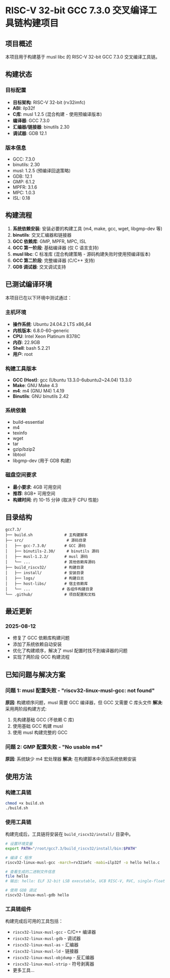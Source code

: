 # RISC-V 32-bit GCC 7.3.0 交叉编译工具链构建项目

## 项目概述

本项目用于构建基于 musl libc 的 RISC-V 32-bit GCC 7.3.0 交叉编译工具链。

## 构建状态

### 目标配置
- **目标架构**: RISC-V 32-bit (rv32imfc)
- **ABI**: ilp32f  
- **C库**: musl 1.2.5 (混合构建 - 使用预编译版本)
- **编译器**: GCC 7.3.0
- **汇编器/链接器**: binutils 2.30
- **调试器**: GDB 12.1

### 版本信息
- GCC: 7.3.0
- binutils: 2.30
- musl: 1.2.5 (预编译回退策略)
- GDB: 12.1
- GMP: 6.1.2
- MPFR: 3.1.6
- MPC: 1.0.3
- ISL: 0.18

## 构建流程

1. **系统依赖安装**: 安装必要的构建工具 (m4, make, gcc, wget, libgmp-dev 等)
2. **binutils**: 交叉汇编器和链接器
3. **GCC 依赖库**: GMP, MPFR, MPC, ISL
4. **GCC 第一阶段**: 基础编译器 (仅 C 语言支持)
5. **musl libc**: C 标准库 (混合构建策略 - 源码构建失败时使用预编译版本)
6. **GCC 第二阶段**: 完整编译器 (C/C++ 支持)
7. **GDB 调试器**: 交叉调试支持

## 已测试编译环境

本项目已在以下环境中测试通过：

### 主机环境
- **操作系统**: Ubuntu 24.04.2 LTS x86_64
- **内核版本**: 6.8.0-60-generic
- **CPU**: Intel Xeon Platinum 8378C
- **内存**: 22.9GB
- **Shell**: bash 5.2.21
- **用户**: root

### 构建工具版本
- **GCC (Host)**: gcc (Ubuntu 13.3.0-6ubuntu2~24.04) 13.3.0
- **Make**: GNU Make 4.3
- **m4**: m4 (GNU M4) 1.4.19
- **Binutils**: GNU binutils 2.42

### 系统依赖
- build-essential
- m4
- texinfo  
- wget
- tar
- gzip/bzip2
- libtool
- libgmp-dev (用于 GDB 构建)

### 磁盘空间要求
- **最小要求**: 4GB 可用空间
- **推荐**: 8GB+ 可用空间
- **构建时间**: 约 10-15 分钟 (取决于 CPU 性能)

## 目录结构

```
gcc7.3/
├── build.sh              # 主构建脚本
├── src/                   # 源码目录
│   ├── gcc-7.3.0/        # GCC 源码
│   ├── binutils-2.30/     # binutils 源码
│   ├── musl-1.2.2/       # musl 源码
│   └── ...               # 其他依赖库源码
├── build_riscv32/        # 构建目录
│   ├── install/          # 安装目录
│   ├── logs/             # 构建日志
│   ├── host-libs/        # 宿主依赖库
│   └── ...              # 各组件构建目录
└── .github/              # 项目配置和文档
```

## 最近更新

### 2025-08-12
- 修复了 GCC 依赖库构建问题
- 添加了系统依赖自动安装
- 优化了构建顺序，解决了 musl 配置时找不到编译器的问题
- 实现了两阶段 GCC 构建流程

## 已知问题与解决方案

### 问题 1: musl 配置失败 - "riscv32-linux-musl-gcc: not found"
**原因**: 构建顺序问题，musl 需要 GCC 编译器，但 GCC 又需要 C 库头文件
**解决**: 采用两阶段构建方式:
1. 先构建基础 GCC (不依赖 C 库)
2. 使用基础 GCC 构建 musl
3. 使用 musl 构建完整的 GCC

### 问题 2: GMP 配置失败 - "No usable m4"
**原因**: 系统缺少 m4 宏处理器
**解决**: 在构建脚本中添加系统依赖安装

## 使用方法

### 构建工具链
```bash
chmod +x build.sh
./build.sh
```

### 使用工具链
构建完成后，工具链将安装在 `build_riscv32/install/` 目录中。

```bash
# 设置环境变量
export PATH="/root/gcc7.3/build_riscv32/install/bin:$PATH"

# 编译 C 程序
riscv32-linux-musl-gcc -march=rv32imfc -mabi=ilp32f -o hello hello.c

# 查看生成的二进制文件信息
file hello
# 输出: hello: ELF 32-bit LSB executable, UCB RISC-V, RVC, single-float ABI, version 1 (SYSV), dynamically linked, interpreter /lib/ld-musl-riscv32-sp.so.1, not stripped

# 使用 GDB 调试
riscv32-linux-musl-gdb hello
```

### 工具链组件
构建完成后可用的工具包括：
- `riscv32-linux-musl-gcc` - C/C++ 编译器
- `riscv32-linux-musl-gdb` - 调试器
- `riscv32-linux-musl-as` - 汇编器
- `riscv32-linux-musl-ld` - 链接器
- `riscv32-linux-musl-objdump` - 反汇编器
- `riscv32-linux-musl-strip` - 符号剥离器
- 更多工具...
